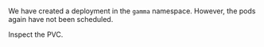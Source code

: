 </br>

We have created a deployment in the `gamma` namespace. However, the pods again have not been scheduled. 

Inspect the PVC.

